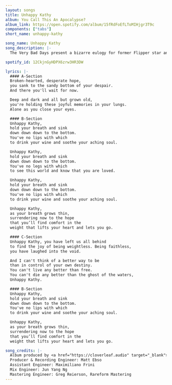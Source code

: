```yaml
---
layout: songs
title: Unhappy Kathy
album: You Call This An Apocalypse?
album_link: https://open.spotify.com/album/15fRdFoEfLToMIHjgr3T9c
components: ["tabs"]
short_name: unhappy-kathy

song_name: Unhappy Kathy
song_description: |-
  The Very Bad Days present a bizarre eulogy for former Flipper star and actual dolphin Kathy, who held her breath until she died. After being abducted by humans and forced to perform on NBC, Kathy refused to remain in captivity, breaking our hearts and our notions of consciousness.

spotify_id: 12CkjnGyHDPX6zrw3HR3DW

lyrics: |-
  #### A-Section
  Broken-hearted, desperate hope,
  you sank to the sandy bottom of your despair.
  And there you'll wait for now.

  Deep and dark and all but grown old,
  you're holding these joyful memories in your lungs.
  Alone as you close your eyes.

  #### B-Section
  Unhappy Kathy,
  hold your breath and sink
  down down down to the bottom.
  You've no lips with which
  to drink your wine and soothe your aching soul.

  Unhappy Kathy,
  hold your breath and sink
  down down down to the bottom.
  You've no legs with which
  to see this world and know that you are loved.

  Unhappy Kathy,
  hold your breath and sink
  down down down to the bottom.
  You've no lips with which
  to drink your wine and soothe your aching soul.

  Unhappy Kathy,
  as your breath grows thin,
  surrendering now to the hope
  that you’ll find comfort in the
  weight that lifts your heart and lets you go.

  #### C-Section
  Unhappy Kathy, you have left us all behind
  to find the joy of being weightless. Being faithless,
  you have laughed into the void.

  And I can't think of a better way to be
  than in control of your own destiny.
  You can't live any better than free.
  You can't die any better than the ghost of the waters,
  Unhappy Kathy.

  #### B-Section
  Unhappy Kathy,
  hold your breath and sink
  down down down to the bottom.
  You've no lips with which
  to drink your wine and soothe your aching soul.

  Unhappy Kathy,
  as your breath grows thin,
  surrendering now to the hope
  that you’ll find comfort in the
  weight that lifts your heart and lets you go.

song_credits: |-
  Album produced by <a href="https://cloverleaf.audio" target="_blank">Cloverleaf Audio-Visual</a>, Saint Paul MN
  Producer & Recording Engineer: Matt Ebso
  Assistant Engineer: Maximiliano Frini
  Mix Engineer: Jun Yang Ng
  Mastering Engineer: Greg Reierson, Rareform Mastering
---
```

